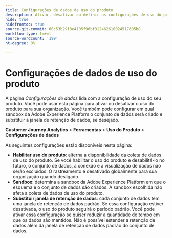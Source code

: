 ```yaml
---
title: Configurações de dados de uso do produto
description: Ativar, desativar ou definir as configurações de uso do produto.
hide: true
hidefromtoc: true
source-git-commit: 60c53b29f8e4105f96bf312462610024517605b8
workflow-type: tm+mt
source-wordcount: '199'
ht-degree: 0%

---
```


# Configurações de dados de uso do produto

A página _Configurações de dados_ lida com a configuração de uso do seu produto. Você pode usar esta página para ativar ou desativar o uso do produto para sua organização. Você também pode configurar em qual sandbox da Adobe Experience Platform o conjunto de dados será criado e substituir a janela de retenção de dados, se desejado.

**Customer Journey Analytics** > **Ferramentas** > **Uso do Produto** > **Configurações de dados**

As seguintes configurações estão disponíveis nesta página:

* **Habilitar uso do produto**: alterna a disponibilidade da coleta de dados de uso do produto. Se você habilitar o uso do produto e desabilitá-lo no futuro, o conjunto de dados, a conexão e a visualização de dados não serão excluídos. O rastreamento é desativado globalmente para sua organização quando desligado.
* **Sandbox**: determina a sandbox da Adobe Experience Platform em que o esquema e o conjunto de dados são criados. A sandbox escolhida não afeta a coleta de dados de uso do produto.
* **Substituir janela de retenção de dados**: cada conjunto de dados tem uma janela de retenção de dados padrão. Se essa configuração estiver desativada, o uso do produto seguirá o período padrão. Você pode ativar essa configuração se quiser reduzir a quantidade de tempo em que os dados são mantidos. Não é possível estender a retenção de dados além da janela de retenção de dados padrão do conjunto de dados.
